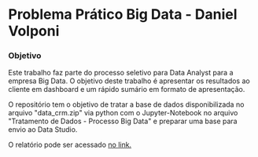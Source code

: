# Problema Prático Big Data - Daniel Volponi

### Objetivo
Este trabalho faz parte do processo seletivo para Data Analyst para a empresa Big Data. O objetivo deste trabalho é apresentar os resultados ao cliente em dashboard e um rápido sumário em formato de apresentação. 

O repositório tem o objetivo de tratar a base de dados disponibilizada no arquivo "data_crm.zip" via python com o Jupyter-Notebook no arquivo "Tratamento de Dados - Processo Big Data" e preparar uma base para envio ao Data Studio.

O relatório pode ser acessado [no link.](https://datastudio.google.com/reporting/81db01ac-d584-4871-9acf-ad6379e65913)
